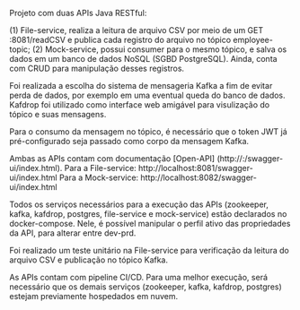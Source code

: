 Projeto com duas APIs Java RESTful:

(1) File-service, realiza a leitura de arquivo CSV por meio de um GET :8081/readCSV e publica cada registro do arquivo no tópico employee-topic;
(2) Mock-service, possui consumer para o mesmo tópico, e salva os dados em um banco de dados NoSQL (SGBD PostgreSQL). Ainda, conta com CRUD para manipulação desses registros.

Foi realizada a escolha do sistema de mensageria Kafka a fim de evitar perda de dados, por exemplo em uma eventual queda do banco de dados. 
Kafdrop foi utilizado como interface web amigável para visulização do tópico e suas mensagens.

Para o consumo da mensagem no tópico, é necessário que o token JWT já pré-configurado seja passado como corpo da mensagem Kafka. 

Ambas as APIs contam com documentação [Open-API] (http://<server>:<port>/swagger-ui/index.html). 
Para a File-service: http://localhost:8081/swagger-ui/index.html
Para a Mock-service: http://localhost:8082/swagger-ui/index.html

Todos os serviços necessários para a execução das APIs (zookeeper, kafka, kafdrop, postgres, file-service e mock-service) 
estão declarados no docker-compose. Nele, é possível manipular o perfil ativo das propriedades da API, para alterar entre dev-prd.

Foi realizado um teste unitário na File-service para verificação da leitura do arquivo CSV e publicação no tópico Kafka.

As APIs contam com pipeline CI/CD. Para uma melhor execução, será necessário que os demais serviços (zookeeper, kafka, kafdrop, postgres) estejam previamente hospedados em nuvem. 
